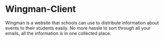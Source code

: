 # Wingman-Client
Wingman is a website that schools can use to distribute information about events to their students easily. No more hassle to sort through all your emails, all the information is in one collected place.
